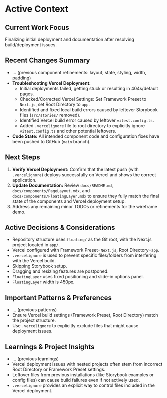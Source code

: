 # Active Context

## Current Work Focus

Finalizing initial deployment and documentation after resolving build/deployment issues.

## Recent Changes Summary

*   ... (previous component refinements: layout, state, styling, width, padding)
*   **Troubleshooting Vercel Deployment:**
    *   Initial deployments failed, getting stuck or resulting in 404s/default pages.
    *   Checked/Corrected Vercel Settings: Set Framework Preset to `Next.js`, set Root Directory to `app`.
    *   Identified and fixed local build errors caused by leftover Storybook files (`src/stories/` removed).
    *   Identified Vercel build error caused by leftover `vitest.config.ts`.
    *   Added `.vercelignore` file to root directory to explicitly ignore `vitest.config.ts` and other potential leftovers.
*   **Code State:** All intended component code and configuration fixes have been pushed to GitHub (`main` branch).

## Next Steps

1.  **Verify Vercel Deployment:** Confirm that the latest push (with `.vercelignore`) deploys successfully on Vercel and shows the correct application.
2.  **Update Documentation:** Review `docs/README.md`, `docs/components/PageLayout.mdx`, and `docs/components/FloatingLayer.mdx` to ensure they fully match the final state of the components and Vercel deployment setup.
3.  Address any remaining minor TODOs or refinements for the wireframe demo.

## Active Decisions & Considerations

*   Repository structure uses `floating/` as the Git root, with the Next.js project located in `app/`.
*   Vercel configured with Framework Preset=`Next.js`, Root Directory=`app`.
*   `.vercelignore` is used to prevent specific files/folders from interfering with the Vercel build.
*   Skipping Storybook setup.
*   Dragging and resizing features are postponed.
*   `FloatingLayer` uses fixed positioning and slide-in options panel.
*   `FloatingLayer` width is 450px.

## Important Patterns & Preferences

*   ... (previous patterns)
*   Ensure Vercel build settings (Framework Preset, Root Directory) match the project structure.
*   Use `.vercelignore` to explicitly exclude files that might cause deployment issues.

## Learnings & Project Insights

*   ... (previous learnings)
*   Vercel deployment issues with nested projects often stem from incorrect Root Directory or Framework Preset settings.
*   Leftover files from previous installations (like Storybook examples or config files) can cause build failures even if not actively used.
*   `.vercelignore` provides an explicit way to control files included in the Vercel deployment. 